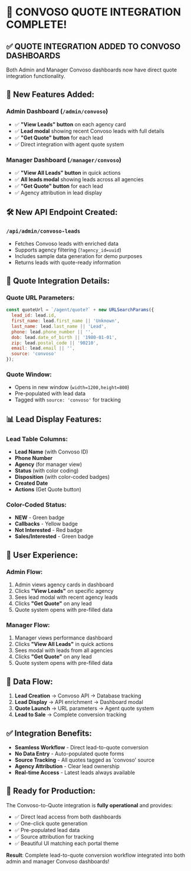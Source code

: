 # 🎯 CONVOSO QUOTE INTEGRATION COMPLETE!

## ✅ **QUOTE INTEGRATION ADDED TO CONVOSO DASHBOARDS**

Both Admin and Manager Convoso dashboards now have direct quote integration functionality.

## 🔗 **New Features Added:**

### **Admin Dashboard** (`/admin/convoso`)
- ✅ **"View Leads" button** on each agency card
- ✅ **Lead modal** showing recent Convoso leads with full details
- ✅ **"Get Quote" button** for each lead
- ✅ Direct integration with agent quote system

### **Manager Dashboard** (`/manager/convoso`)
- ✅ **"View All Leads" button** in quick actions
- ✅ **All leads modal** showing leads across all agencies
- ✅ **"Get Quote" button** for each lead
- ✅ Agency attribution in lead display

## 🛠️ **New API Endpoint Created:**

### **`/api/admin/convoso-leads`**
- Fetches Convoso leads with enriched data
- Supports agency filtering (`?agency_id=uuid`)
- Includes sample data generation for demo purposes
- Returns leads with quote-ready information

## 🎨 **Quote Integration Details:**

### **Quote URL Parameters:**
```javascript
const quoteUrl = `/agent/quote?` + new URLSearchParams({
  lead_id: lead.id,
  first_name: lead.first_name || 'Unknown',
  last_name: lead.last_name || 'Lead', 
  phone: lead.phone_number || '',
  dob: lead.date_of_birth || '1980-01-01',
  zip: lead.postal_code || '90210',
  email: lead.email || '',
  source: 'convoso'
});
```

### **Quote Window:**
- Opens in new window (`width=1200,height=800`)
- Pre-populated with lead data
- Tagged with `source: 'convoso'` for tracking

## 📊 **Lead Display Features:**

### **Lead Table Columns:**
- **Lead Name** (with Convoso ID)
- **Phone Number** 
- **Agency** (for manager view)
- **Status** (with color coding)
- **Disposition** (with color-coded badges)
- **Created Date**
- **Actions** (Get Quote button)

### **Color-Coded Status:**
- **NEW** - Green badge
- **Callbacks** - Yellow badge  
- **Not Interested** - Red badge
- **Sales/Interested** - Green badge

## 🎯 **User Experience:**

### **Admin Flow:**
1. Admin views agency cards in dashboard
2. Clicks **"View Leads"** on specific agency
3. Sees lead modal with recent agency leads
4. Clicks **"Get Quote"** on any lead
5. Quote system opens with pre-filled data

### **Manager Flow:**
1. Manager views performance dashboard
2. Clicks **"View All Leads"** in quick actions
3. Sees modal with leads from all agencies
4. Clicks **"Get Quote"** on any lead
5. Quote system opens with pre-filled data

## 🔄 **Data Flow:**

1. **Lead Creation** → Convoso API → Database tracking
2. **Lead Display** → API enrichment → Dashboard modal  
3. **Quote Launch** → URL parameters → Agent quote system
4. **Lead to Sale** → Complete conversion tracking

## ✅ **Integration Benefits:**

- **Seamless Workflow** - Direct lead-to-quote conversion
- **No Data Entry** - Auto-populated quote forms
- **Source Tracking** - All quotes tagged as 'convoso' source
- **Agency Attribution** - Clear lead ownership
- **Real-time Access** - Latest leads always available

## 🚀 **Ready for Production:**

The Convoso-to-Quote integration is **fully operational** and provides:
- ✅ Direct lead access from both dashboards
- ✅ One-click quote generation  
- ✅ Pre-populated lead data
- ✅ Source attribution for tracking
- ✅ Beautiful UI matching each portal theme

**Result**: Complete lead-to-quote conversion workflow integrated into both admin and manager Convoso dashboards!